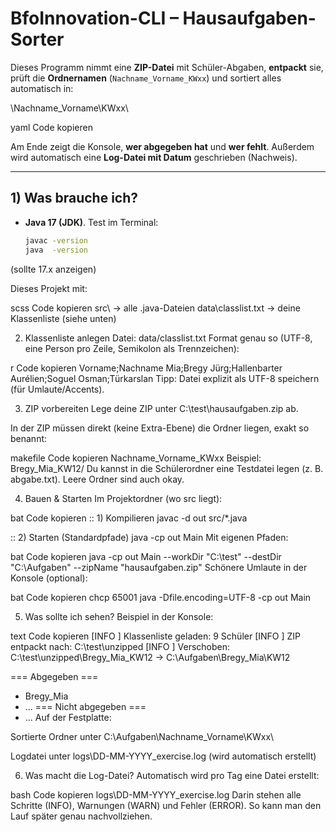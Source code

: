 # BfoInnovation-CLI – Hausaufgaben-Sorter

Dieses Programm nimmt eine **ZIP-Datei** mit Schüler-Abgaben, **entpackt** sie, prüft die **Ordnernamen**
(`Nachname_Vorname_KWxx`) und sortiert alles automatisch in:

<Zielordner>\Nachname_Vorname\KWxx\

yaml
Code kopieren

Am Ende zeigt die Konsole, **wer abgegeben hat** und **wer fehlt**. Außerdem wird automatisch eine
**Log-Datei mit Datum** geschrieben (Nachweis).

---

## 1) Was brauche ich?

- **Java 17 (JDK)**. Test im Terminal:
  ```bat
  javac -version
  java  -version
(sollte 17.x anzeigen)

Dieses Projekt mit:

scss
Code kopieren
src\   → alle .java-Dateien
data\classlist.txt  → deine Klassenliste (siehe unten)

2) Klassenliste anlegen
Datei: data/classlist.txt
Format genau so (UTF-8, eine Person pro Zeile, Semikolon als Trennzeichen):

r
Code kopieren
Vorname;Nachname
Mia;Bregy
Jürg;Hallenbarter
Aurélien;Soguel
Osman;Türkarslan
Tipp: Datei explizit als UTF-8 speichern (für Umlaute/Accents).

3) ZIP vorbereiten
Lege deine ZIP unter C:\test\hausaufgaben.zip ab.

In der ZIP müssen direkt (keine Extra-Ebene) die Ordner liegen, exakt so benannt:

makefile
Code kopieren
Nachname_Vorname_KWxx
Beispiel: Bregy_Mia_KW12/
Du kannst in die Schülerordner eine Testdatei legen (z. B. abgabe.txt).
Leere Ordner sind auch okay.

4) Bauen & Starten
Im Projektordner (wo src liegt):

bat
Code kopieren
:: 1) Kompilieren
javac -d out src/*.java

:: 2) Starten (Standardpfade)
java -cp out Main
Mit eigenen Pfaden:

bat
Code kopieren
java -cp out Main --workDir "C:\test" --destDir "C:\Aufgaben" --zipName "hausaufgaben.zip"
Schönere Umlaute in der Konsole (optional):

bat
Code kopieren
chcp 65001
java -Dfile.encoding=UTF-8 -cp out Main

5) Was sollte ich sehen?
Beispiel in der Konsole:

text
Code kopieren
[INFO ] Klassenliste geladen: 9 Schüler
[INFO ] ZIP entpackt nach: C:\test\unzipped
[INFO ] Verschoben: C:\test\unzipped\Bregy_Mia_KW12 -> C:\Aufgaben\Bregy_Mia\KW12

=== Abgegeben ===
 - Bregy_Mia
 - ...
=== Nicht abgegeben ===
 - ...
Auf der Festplatte:

Sortierte Ordner unter C:\Aufgaben\Nachname_Vorname\KWxx\

Logdatei unter logs\DD-MM-YYYY_exercise.log (wird automatisch erstellt)

6) Was macht die Log-Datei?
Automatisch wird pro Tag eine Datei erstellt:

bash
Code kopieren
logs\DD-MM-YYYY_exercise.log
Darin stehen alle Schritte (INFO), Warnungen (WARN) und Fehler (ERROR).
So kann man den Lauf später genau nachvollziehen.
